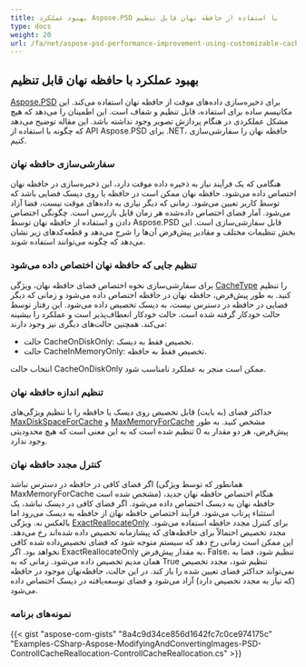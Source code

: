 ```yaml
---
title: بهبود عملکرد Aspose.PSD با استفاده از حافظه نهان قابل تنظیم
type: docs
weight: 20
url: /fa/net/aspose-psd-performance-improvement-using-customizable-cache/
---
```


## **بهبود عملکرد با حافظه نهان قابل تنظیم**
[Aspose.PSD](https://products.aspose.com/psd/family) برای ذخیره‌سازی داده‌های موقت از حافظه نهان استفاده می‌کند. این مکانیسم ساده برای استفاده، قابل تنظیم و شفاف است. این اطمینان را می‌دهد که هیچ مشکل عملکردی در هنگام پردازش تصویر وجود نداشته باشد. این مقاله توضیح می‌دهد که چگونه با استفاده از API Aspose.PSD برای .NET، حافظه نهان را سفارشی‌سازی کنیم.
### **سفارشی‌سازی حافظه نهان**
هنگامی که یک فرآیند نیاز به ذخیره داده موقت دارد، این ذخیره‌سازی در حافظه نهان اختصاص داده می‌شود. حافظه نهان ممکن است در حافظه یا روی دیسک فضایی باشد که توسط کاربر تعیین می‌شود. زمانی که دیگر نیازی به داده‌های موقت نیست، فضا آزاد می‌شود. آمار فضای اختصاص داده‌شده هر زمان قابل بازرسی است. چگونگی اختصاص دادن و استفاده از حافظه نهان توسط Aspose.PSD قابل سفارشی‌سازی است. این بخش تنظیمات مختلف و مقادیر پیش‌فرض آن‌ها را شرح می‌دهد و قطعه‌کد‌های زیر نشان می‌دهد که چگونه می‌توانند استفاده شوند.
### **تنظیم جایی که حافظه نهان اختصاص داده می‌شود**
برای سفارشی‌سازی نحوه اختصاص فضای حافظه نهان، ویژگی [CacheType](https://reference.aspose.com/psd/net/aspose.psd/cachetype) را تنظیم کنید. به طور پیش‌فرض، حافظه نهان در حافظه اختصاص داده می‌شود و زمانی که دیگر فضایی در حافظه در دسترس نیست، به دیسک تخصیص داده می‌شود. این رفتار توسط حالت خودکار گرفته شده است. حالت خودکار انعطاف‌پذیر است و عملکرد را بیشینه می‌کند. همچنین حالت‌های دیگری نیز وجود دارند:

- حالت CacheOnDiskOnly: تخصیص فقط به دیسک.
- حالت CacheInMemoryOnly: تخصیص فقط به حافظه.

انتخاب حالت CacheOnDiskOnly ممکن است منجر به عملکرد نامناسب شود.
### **تنظیم اندازه حافظه نهان**
حداکثر فضای (به بایت) قابل تخصیص روی دیسک یا حافظه را با تنظیم ویژگی‌های [MaxDiskSpaceForCache](https://reference.aspose.com/psd/net/aspose.psd/cache/properties/maxdiskspaceforcache) و [MaxMemoryForCache](https://reference.aspose.com/psd/net/aspose.psd/cache/properties/maxmemoryforcache) مشخص کنید. به طور پیش‌فرض، هر دو مقدار به 0 تنظیم شده است که به این معنی است که هیچ محدودیتی وجود ندارد.
### **کنترل مجدد حافظه نهان**
اگر فضای کافی در حافظه در دسترس نباشد (همانطور که توسط ویژگی MaxMemoryForCache مشخص شده است) هنگام اختصاص حافظه نهان جدید، حافظه نهان به دیسک اختصاص داده می‌شود. اگر فضای کافی در دیسک نباشد، یک استثناء پرتاب می‌شود. فرآیند اختصاص حافظه نهان از حافظه به دیسک می‌رود اما بالعکس نه. ویژگی [ExactReallocateOnly](https://reference.aspose.com/psd/net/aspose.psd/cache/properties/exactreallocateonly) برای کنترل مجدد حافظه استفاده می‌شود. مجدد تخصیص احتمالاً برای حافظه‌های که پیشازمانه تخصیص داده شده‌اند رخ می‌دهد. این ممکن است زمانی رخ دهد که سیستم متوجه شود که فضای تخصیص‌داده شده کافی نخواهد بود. اگر ExactReallocateOnly به مقدار پیش‌فرض، False، تنظیم شود، فضا به همان مدیم تخصیص داده می‌شود. زمانی که به True تنظیم شود، مجدد تخصیص نمی‌تواند حداکثر فضای تعیین شده را باز کند. در این حالت، حافظه‌نهان موجود در حافظه (که نیاز به مجدد تخصیص دارد) آزاد می‌شود و فضای توسعه‌یافته در دیسک اختصاص داده می‌شود.
### **نمونه‌های برنامه**
{{< gist "aspose-com-gists" "8a4c9d34ce856d1642fc7c0ce974175c" "Examples-CSharp-Aspose-ModifyingAndConvertingImages-PSD-ControllCacheReallocation-ControllCacheReallocation.cs" >}}
